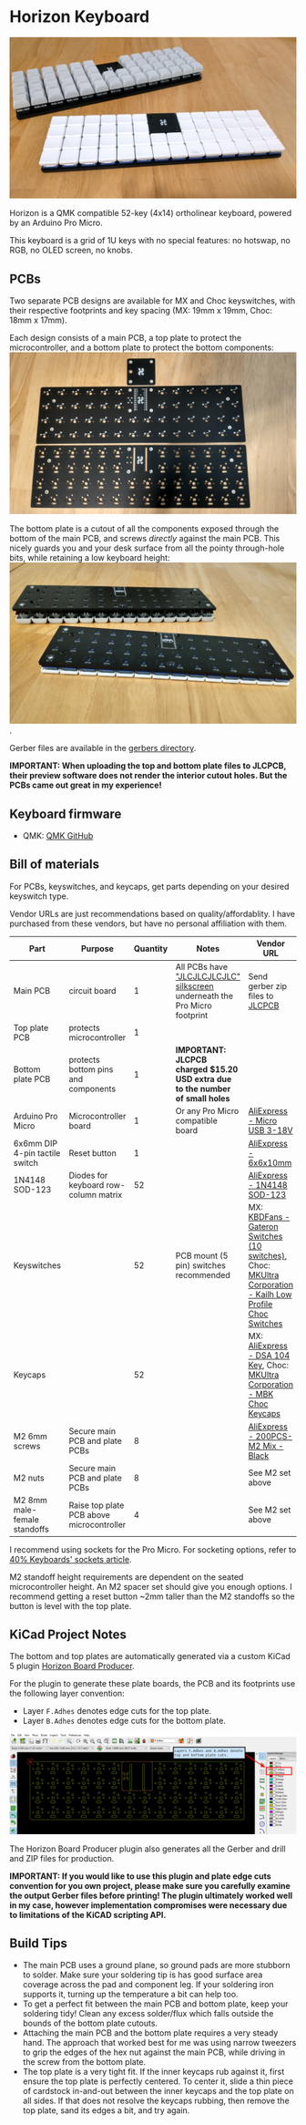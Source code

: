 # Horizon Keyboard

![Horizon Choc + MX complete build top photo](photos/horizon-choc-mx-top.jpg)

Horizon is a QMK compatible 52-key (4x14) ortholinear keyboard, powered by an Arduino Pro Micro.

This keyboard is a grid of 1U keys with no special features: no hotswap, no RGB, no OLED screen, no knobs.

## PCBs

Two separate PCB designs are available for MX and Choc keyswitches, with their respective footprints and key spacing (MX: 19mm x 19mm, Choc: 18mm x 17mm).

Each design consists of a main PCB, a top plate to protect the microcontroller, and a bottom plate to protect the bottom components:
![Horizon MX PCBs photo](photos/horizon-mx-pcbs.jpg)

The bottom plate is a cutout of all the components exposed through the bottom of the main PCB, and screws *directly* against the main PCB. This nicely guards you and your desk surface from all the pointy through-hole bits, while retaining a low keyboard height:
![Horizon Choc + MX complete build bottom photo](photos/horizon-choc-mx-bottom.jpg).

Gerber files are available in the [gerbers directory](gerbers).

**IMPORTANT: When uploading the top and bottom plate files to JLCPCB, their preview software does not render the interior cutout holes. But the PCBs came out great in my experience!**

## Keyboard firmware

* QMK: [QMK GitHub](https://github.com/qmk/qmk_firmware)

## Bill of materials

For PCBs, keyswitches, and keycaps, get parts depending on your desired keyswitch type.

Vendor URLs are just recommendations based on quality/affordablity. I have purchased from these vendors, but have no personal affiliation with them.

Part | Purpose | Quantity | Notes | Vendor URL
---- | ------- | -------- | --------- | ----------
Main PCB  | circuit board | 1 | All PCBs have ["JLCJLCJLCJLC" silkscreen](https://support.jlcpcb.com/article/28-how-to-remove-order-number-from-your-pcb) underneath the Pro Micro footprint | Send gerber zip files to [JLCPCB](https://jlcpcb.com/)
Top plate PCB  | protects microcontroller | 1 |
Bottom plate PCB  | protects bottom pins and components | 1 | **IMPORTANT: JLCPCB charged $15.20 USD extra due to the number of small holes**
Arduino Pro Micro | Microcontroller board | 1 | Or any Pro Micro compatible board | [AliExpress - Micro USB 3-18V](https://www.aliexpress.com/item/32849563958.html)
6x6mm DIP 4-pin tactile switch | Reset button | 1 | | [AliExpress - 6x6x10mm](https://www.aliexpress.com/item/32912263133.html)
1N4148 SOD-123 | Diodes for keyboard row-column matrix | 52 | | [AliExpress - 1N4148 SOD-123](https://www.aliexpress.com/item/4000331408283.html)
Keyswitches |  | 52 | PCB mount (5 pin) switches recommended | MX: [KBDFans - Gateron Switches (10 switches)](https://kbdfans.com/collections/gateron-swithes/products/gateron-swtich-3pin-or-5pin?variant=35765199629), Choc: [MKUltra Corporation - Kailh Low Profile Choc Switches](https://mkultra.click/choc-switches)
Keycaps |  | 52 | | MX: [AliExpress - DSA 104 Key](https://www.aliexpress.com/item/33047340638.html?spm=a2g0s.9042311.0.0.2fcc4c4dcDlC15), Choc: [MKUltra Corporation - MBK Choc Keycaps](https://mkultra.click/mbk-choc-keycaps)
M2 6mm screws | Secure main PCB and plate PCBs | 8 | | [AliExpress - 200PCS-M2 Mix - Black](https://www.aliexpress.com/item/32862529967.html)
M2 nuts | Secure main PCB and plate PCBs | 8 | | See M2 set above
M2 8mm male-female standoffs | Raise top plate PCB above microcontroller | 4 | | See M2 set above

I recommend using sockets for the Pro Micro. For socketing options, refer to [40% Keyboards' sockets article](https://www.40percent.club/2018/03/sockets.html).

M2 standoff height requirements are dependent on the seated microcontroller height. An M2 spacer set should give you enough options. I recommend getting a reset button ~2mm taller than the M2 standoffs so the button is level with the top plate.

## KiCad Project Notes

The bottom and top plates are automatically generated via a custom KiCad 5 plugin [Horizon Board Producer](kicad-plugins/horizon-board-producer-plugin.py).

For the plugin to generate these plate boards, the PCB and its footprints use the following layer convention:
* Layer `F.Adhes` denotes edge cuts for the top plate.
* Layer `B.Adhes` denotes edge cuts for the bottom plate.

![Horizon KiCAD plate cuts](photos/horizon-kicad-plate-cuts.png)

The Horizon Board Producer plugin also generates all the Gerber and drill and ZIP files for production.

**IMPORTANT: If you would like to use this plugin and plate edge cuts convention for you own project, please make sure you carefully examine the output Gerber files before printing! The plugin ultimately worked well in my case, however implementation compromises were necessary due to limitations of the KiCAD scripting API.**

## Build Tips

* The main PCB uses a ground plane, so ground pads are more stubborn to solder. Make sure your soldering tip is has good surface area coverage across the pad and component leg. If your soldering iron supports it, turning up the temperature a bit can help too.
* To get a perfect fit between the main PCB and bottom plate, keep your soldering tidy! Clean any excess solder/flux which falls outside the bounds of the bottom plate cutouts.
* Attaching the main PCB and the bottom plate requires a very steady hand. The approach that worked best for me was using narrow tweezers to grip the edges of the hex nut against the main PCB, while driving in the screw from the bottom plate.
* The top plate is a very tight fit. If the inner keycaps rub against it, first ensure the top plate is perfectly centered. To center it, slide a thin piece of cardstock in-and-out between the inner keycaps and the top plate on all sides. If that does not resolve the keycaps rubbing, then remove the top plate, sand its edges a bit, and try again.